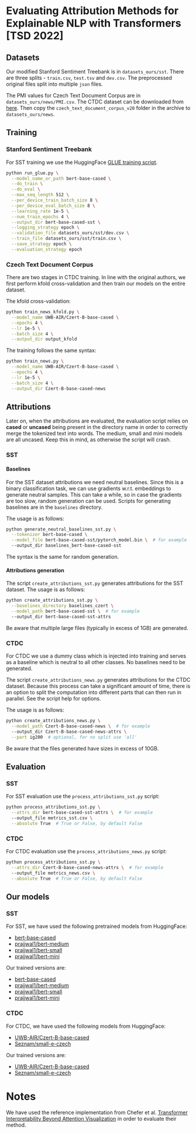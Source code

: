 # Evaluating Attribution Methods for Explainable NLP with Transformers [TSD 2022]

## Datasets

Our modified Stanford Sentiment Treebank is in <code>datasets_ours/sst</code>.
There are three splits - <code>train.csv</code>, <code>test.tsv</code> and <code>dev.csv</code>. The preprocessed original files split into multiple <code>json</code> files.

The PMI values for Czech Text Document Corpus are in <code>datasets_ours/news/PMI.csv</code>.
The CTDC dataset can be downloaded from [here](http://ctdc.kiv.zcu.cz/).
Then copy the <code>czech_text_document_corpus_v20</code> folder in the archive to <code>datasets_ours/news</code>.

## Training
### Stanford Sentiment Treebank
For SST training we use the HuggingFace [GLUE training script](https://github.com/huggingface/transformers/tree/main/examples/pytorch/text-classification).
```bash
python run_glue.py \
  --model_name_or_path bert-base-cased \
  --do_train \
  --do_eval \
  --max_seq_length 512 \
  --per_device_train_batch_size 8 \
  --per_device_eval_batch_size 8 \
  --learning_rate 1e-5 \
  --num_train_epochs 4 \
  --output_dir bert-base-cased-sst \
  --logging_strategy epoch \
  --validation_file datasets_ours/sst/dev.csv \
  --train_file datasets_ours/sst/train.csv \
  --save_strategy epoch \
  --evaluation_strategy epoch
```
### Czech Text Document Corpus
There are two stages in CTDC training. In line with the original authors, we first perform kfold cross-validation and then train our models on the entire dataset.

The kfold cross-validation:
```bash
python train_news_kfold.py \
  --model_name UWB-AIR/Czert-B-base-cased \
  --epochs 4 \
  --lr 1e-5 \
  --batch_size 4 \
  --output_dir output_kfold 
```

The training follows the same syntax:
```bash
python train_news.py \
  --model_name UWB-AIR/Czert-B-base-cased \
  --epochs 4 \
  --lr 1e-5 \
  --batch_size 4 \
  --output_dir Czert-B-base-cased-news
```

## Attributions

Later on, when the attributions are evaluated, the evaluation script relies on <b>cased</b> or <b>uncased</b> being present in the directory name
in order to correctly merge the tokenized text into words. The medium, small and mini models are all uncased. Keep this in mind, as otherwise the script will crash. 

### SST

#### Baselines
For the SST dataset attributions we need neutral baselines.
Since this is a binary classification task, we can use gradients w.r.t. embeddings to generate neutral samples.
This can take a while, so in case the gradients are too slow, random generation can be used. Scripts for generating baselines
are in the <code>baselines</code> directory.

The usage is as follows:
```bash
python generate_neutral_baselines_sst.py \
  --tokenizer bert-base-cased \
  --model_file bert-base-cased-sst/pytorch_model.bin \  # for example
  --output_dir baselines_bert-base-cased-sst
```

The syntax is the same for random generation.

#### Attributions generation
The script <code>create_attributions_sst.py</code> generates attributions for the SST dataset.
The usage is as follows:
```bash
python create_attributions_sst.py \
  --baselines_directory baselines_czert \
  --model_path bert-base-cased-sst \  # for example
  --output_dir bert-base-cased-sst-attrs 
```

Be aware that multiple large files (typically in excess of 1GB) are generated.

### CTDC

For CTDC we use a dummy class which is injected into training and serves as a baseline which is neutral to all other classes.
No baselines need to be generated.

The script <code>create_attributions_news.py</code> generates attributions for the CTDC dataset.
Because this process can take a significant amount of time, there is an option to split the computation into different parts that can then run in parallel. See the script help for options.

The usage is as follows:
```bash
python create_attributions_news.py \
  --model_path Czert-B-base-cased-news \  # for example
  --output_dir Czert-B-base-cased-news-attrs \
  --part ig200  # optional, for no split use 'all'
```

Be aware that the files generated have sizes in excess of 10GB.

## Evaluation

### SST

For SST evaluation use the <code>process_attributions_sst.py</code> script:
```bash
python process_attributions_sst.py \
  --attrs_dir bert-base-cased-sst-attrs \  # for example
  --output_file metrics_sst.csv \
  --absolute True  # True or False, by default False
```

### CTDC

For CTDC evaluation use the <code>process_attributions_news.py</code> script:
```bash
python process_attributions_sst.py \
  --attrs_dir Czert-B-base-cased-news-attrs \  # for example
  --output_file metrics_news.csv \
  --absolute True  # True or False, by default False
```

## Our models

### SST

For SST, we have used the following pretrained models from HuggingFace:
* [bert-base-cased](https://huggingface.co/bert-base-cased)
* [prajjwal1/bert-medium](https://huggingface.co/prajjwal1/bert-medium)
* [prajjwal1/bert-small](https://huggingface.co/prajjwal1/bert-small)
* [prajjwal1/bert-mini](https://huggingface.co/prajjwal1/bert-mini)

Our trained versions are:
* [bert-base-cased](https://drive.google.com/file/d/10LiYqr8HL3Zhpy-k4izKlLh57ZjPz-w9/view?usp=sharing)
* [prajjwal1/bert-medium](https://drive.google.com/file/d/1YPwFFUn_Grm6zq18GPmnlRH9dZnfS1_s/view?usp=sharing)
* [prajjwal1/bert-small](https://drive.google.com/file/d/1v70e0ScMMfIZWyti4aS_ZTvNZEYk8s2M/view?usp=sharing)
* [prajjwal1/bert-mini](https://drive.google.com/file/d/1tvUx31QC6WAjhdCjy_ZMZ6h_iEnI1REz/view?usp=sharing)

### CTDC

For CTDC, we have used the following models from HuggingFace:
* [UWB-AIR/Czert-B-base-cased](https://huggingface.co/UWB-AIR/Czert-B-base-cased)
* [Seznam/small-e-czech](https://huggingface.co/Seznam/small-e-czech)

Our trained versions are:
* [UWB-AIR/Czert-B-base-cased](https://drive.google.com/file/d/19nGVbkb46XqqMy4Z7f3C881fTw8OgEKq/view?usp=sharing)
* [Seznam/small-e-czech](https://drive.google.com/file/d/1wdubynicCkcAXr_zZUEODIM6dZOm0OE-/view?usp=sharing)


# Notes

We have used the reference implementation from Chefer et al. [Transformer Interpretability Beyond Attention Visualization](https://github.com/hila-chefer/Transformer-Explainability) in order to evaluate their method.